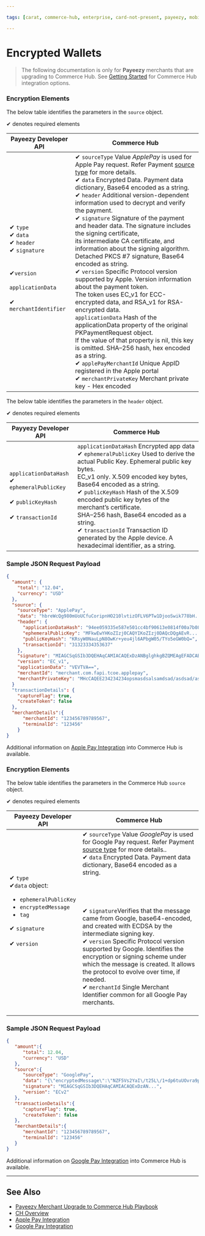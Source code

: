 ```yaml
---

tags: [carat, commerce-hub, enterprise, card-not-present, payeezy, mobile-wallets, encrypted-wallets, apple-pay, google-pay]

---
```


# Encrypted Wallets

<!-- theme: danger -->
>  The following documentation is only for **Payeezy** merchants that are upgrading to Commerce Hub. See [Getting Started](?path=docs/Getting-Started/Getting-Started-General.md) for Commerce Hub integration options.

<!--type: tab
titles: Apple Pay, Google Pay
-->

### Encryption Elements

The below table identifies the parameters in the `source` object.

&#10004; denotes required elements

|Payeezy Developer API|Commerce Hub|
|-------|-----|
|&#10004; `type` <br> &#10004; `data` <br>&#10004; `header`<br>&#10004; `signature`<br> <br><br> &#10004;`version` <br><br>`applicationData` <br><br>&#10004; `merchantIdentifier`<br> <br>  |&#10004; `sourceType` Value *ApplePay* is used for Apple Pay request. Refer Payment [source type](?path=docs/Resources/Guides/Payment-Sources/Source-Type.md) for more details. <br> &#10004; `data` Encrypted Data. Payment data dictionary, Base64 encoded as a string. <br> &#10004; `header` Additional version-dependent information used to decrypt and verify the payment. <br> &#10004; `signature` Signature of the payment and header data. The signature includes the signing certificate, <br>its intermediate CA certificate, and information about the signing algorithm. <br>Detached PKCS #7 signature, Base64 encoded as string. <br> &#10004; `version` Specific Protocol version supported by Apple. Version information about the payment token. <br> The token uses EC_v1 for ECC-encrypted data, and RSA_v1 for RSA-encrypted data. <br>  `applicationData` Hash of the applicationData property of the original PKPaymentRequest object. <br> If the value of that property is nil, this key is omitted. SHA–256 hash, hex encoded as a string. <br> &#10004; `applePayMerchantId` Unique AppID registered in the Apple portal <br> &#10004; `merchantPrivateKey`  Merchant private key - Hex encoded |

The below table identifies the parameters in the `header` object.

&#10004; denotes required elements

|Payyezy Developer API|Commerce Hub|
|-------|-----|
|`applicationDataHash`   <br> &#10004; `ephemeralPublicKey` <br> <br> &#10004; `publicKeyHash` <br> <br> &#10004; `transactionId` <br> | `applicationDataHash`  Encrypted app data  <br> &#10004; `ephemeralPublicKey` Used to derive the actual Public Key. Ephemeral public key bytes. <br> EC_v1 only. X.509 encoded key bytes, Base64 encoded as a string. <br> &#10004; `publicKeyHash` Hash of the X.509 encoded public key bytes of the merchant’s certificate. <br> SHA–256 hash, Base64 encoded as a string. <br> &#10004; `transactionId` Transaction ID generated by the Apple device. A hexadecimal identifier, as a string. |

### Sample JSON Request Payload

```json
{
  "amount": {
    "total": "12.04",
    "currency": "USD"
  },
  "source": {
    "sourceType": "ApplePay",
    "data": "hbreWcQg980mUoUCfuCoripnHO210lvtizOFLV6PTw1DjooSwik778bH....",
    "header": {
      "applicationDataHash": "94ee059335e587e501cc4bf90613e0814f00a7b08bc7c648fd865a2af6a22cc2",
      "ephemeralPublicKey": "MFkwEwYHKoZIzj0CAQYIKoZIzj0DAQcDQgAEvR....",
      "publicKeyHash": "KRsyW0NauLpN8OwKr+yeu4jl6APbgW05/TYo5eGW0bQ=",
      "transactionId": "31323334353637"
    },
    "signature": "MIAGCSqGSIb3DQEHAqCAMIACAQExDzANBglghkgBZQMEAgEFADCABgkqhki.....",
    "version": "EC_v1",
    "applicationData": "VEVTVA==",
    "merchantId": "merchant.com.fapi.tcoe.applepay",
    "merchantPrivateKey": "MHcCAQEE234234234opsmasdsalsamdsad/asdsad/asdasd/....."
  }
  "transactionDetails": {
    "captureFlag": true,
    "createToken": false
  },
  "merchantDetails":{
      "merchantId": "123456789789567",
      "terminalId": "123456"
    }
}

```

Additional information on [Apple Pay Integration](?path=docs/Online-Mobile-Digital/Wallets-AltPayments/Apple-Pay/Apple-Pay-Web-REST.md) into Commerce Hub is available.

<!--
type: tab
-->

### Encryption Elements

The below table identifies the parameters in the Commerce Hub `source` object.

&#10004; denotes required elements

|Payeezy Developer API|Commerce Hub|
|-------|-----|
|&#10004; `type` <br> &#10004;`data` object: <br> <ul><li>`ephemeralPublicKey`</li><li> `encryptedMessage`</li><li>  `tag`</li></ul>  &#10004; `signature` <br> <br>&#10004; `version`<br><br><br><br>|&#10004; `sourceType`  Value *GooglePay* is used for Google Pay request. Refer Payment [source type](?path=docs/Resources/Guides/Payment-Sources/Source-Type.md) for more details.. <br> &#10004; `data` Encrypted Data. Payment data dictionary, Base64 encoded as a string.<br><br><br><br> <br> &#10004; `signature`Verifies that the message came from Google, base64-encoded, and created with ECDSA by the intermediate signing key. <br> &#10004; `version`  Specific Protocol version supported by Google. Identifies the encryption or signing scheme under which the message is created. It allows the protocol to evolve over time, if needed. <br>  &#10004; `merchantId` Single Merchant Identifier common for all Google Pay merchants. <br><br> |

### Sample JSON Request Payload

```json
{
   "amount":{
      "total": 12.04,
      "currency": "USD"
   },
   "source":{
      "sourceType": "GooglePay",
      "data": "{\"encryptedMessage\":\"NZF5Vs2YaI\/t25L\/1+dp6tuUOvra9pszs2antqcbHJbkjMMXZSR7innTFJxNR5DNnf4GheWIso8n8MA1q1zqWCU8MaK9bnNcHxvROpvfsU3SCCjkfG2k2M4\/RYMjs+lxYW\/nEtIIKVVOkdjAj4pI\/Wth8xQXphn7hDNiyp9tIydmlPZVnzkXI6mVbpHbbkaCCD4TNPhFBDtx0VafqRjbb2Wt3EDazTx3dHdd+qVX5Xj8\/BPb1cmwHWvrDw\/dQRk\/E0TsP+erLjhLaZ8l2EycxeUEZYqSX5w77S8vd3sw8WXuOCMsU8sx0Bs5IY7hohq67qNDxckP1fcBD4OYdGP6bumJR0J6pJxD5iRh5lFSjN6zNLRI77ylxWL6DwHoe\/pPdCc0n6cV0Nt0RJMLjerr12BLuhv4bPQ3QB6jxnbt8JK\/EndgIG8xpFyNkKlRUyxAKM22\/ZSy45d6qtZIKLXRqDTr9JMk8uJ53QRZtQx8k9KkRZGC+GM2sD+Z75fxc0Yye7l6H0D8p5z1iEzWnYHxd0pmY\/cOYEJxnOOdD573QmE6ikFcyaAw3XnCyul\/EA\\u003d\\u003d\",\"ephemeralPublicKey\":\"BAhnPIWrCXWv\/45GFK0mNAvN9w+NFBs3tQji0wTUS2+hiFKsZujG5wRd4JXGmxhG+k3bglYk544ILBNdDpsAh+o\\u003d\",\"tag\":\"liBzKfGcO+FclHg7XuqRJxR\/8EJShRp9\/APab0Sho08\\u003d\"}",
      "signature": "MIAGCSqGSIb3DQEHAqCAMIACAQExDzAN...",
      "version": "ECv2"
   },
   "transactionDetails":{
      "captureFlag": true,
      "createToken": false
   },
   "merchantDetails":{
      "merchantId": "123456789789567",
      "terminalId": "123456"
   }
}

```

Additional information on [Google Pay Integration](?path=docs/Online-Mobile-Digital/Wallets-AltPayments/Google-Pay/Google-Pay-Web-REST.md) into Commerce Hub is available.

<!-- type: tab-end -->

---

## See Also

- [Payeezy Merchant Upgrade to Commerce Hub Playbook](?path=docs/Resources/Guides/Payeezy/PayeezyUpgradetoCHGuideLandingPage.md)
- [CH Overview](?path=docs/Getting-Started/Getting-Started-General.md)
- [Apple Pay Integration](?path=docs/Online-Mobile-Digital/Wallets-AltPayments/Apple-Pay/Apple-Pay-Web-REST.md)
- [Google Pay Integration](?path=docs/Online-Mobile-Digital/Wallets-AltPayments/Google-Pay/Google-Pay-Web-REST.md)
